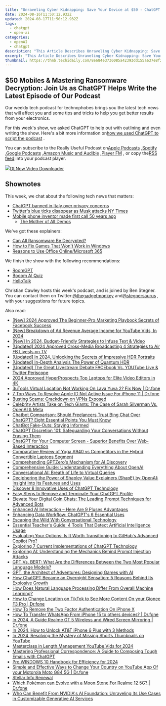 ```yaml
---
title: "Unraveling Cyber Kidnapping: Save Your Device at $50 - ChatGPT Joins Forces with Us on the Airwaves!"
date: 2024-08-16T11:50:12.932Z
updated: 2024-08-17T11:50:12.932Z
tags:
  - chatgpt
  - open-ai
categories:
  - openAI
  - chatgpt
description: "This Article Describes Unraveling Cyber Kidnapping: Save Your Device at $50 - ChatGPT Joins Forces with Us on the Airwaves!"
excerpt: "This Article Describes Unraveling Cyber Kidnapping: Save Your Device at $50 - ChatGPT Joins Forces with Us on the Airwaves!"
thumbnail: https://thmb.techidaily.com/8e684e3736085a42393dd155a637e8f217c26c390b45353b04f9ee1e79b6412e.jpg
---
```


## $50 Mobiles & Mastering Ransomware Decryption: Join Us as ChatGPT Helps Write the Latest Episode of Our Podcast

 Our weekly tech podcast for technophobes brings you the latest tech news that will affect you and some tips and tricks to help you get better results from your electronics.

 For this week's show, we asked ChatGPT to help out with outlining and even writing the show. Here's a bit more information on[how we used ChatGPT to script the podcast](https://www.makeuseof.com/i-used-chatgpt-to-script-a-podcast-heres-what-happened/) .

 You can subscribe to the Really Useful Podcast on[Apple Podcasts](https://podcasts.apple.com/gb/podcast/the-really-useful-podcast/id1437847131?mt=2) ,[Spotify](https://open.spotify.com/show/283gDxLd6OTNEpRq6tN7ha) ,[Google Podcasts](https://www.google.com/podcasts?feed=aHR0cHM6Ly9hbmNob3IuZm0vcy8zMWJlNDcwL3BvZGNhc3QvcnNz) ,[Amazon Music and Audible](https://music.amazon.co.uk/podcasts/20ab73d4-5da2-46c7-a17f-dc6eb39bdb48/The-Really-Useful-Podcast) ,[Player FM](https://player.fm/series/the-really-useful-podcast-2491856) , or copy the[RSS feed](https://feeds.transistor.fm/the-really-useful-podcast) into your podcast player.

<!-- affiliate ads begin -->
<a href="https://secure.2checkout.com/order/checkout.php?PRODS=4712430&QTY=1&AFFILIATE=108875&CART=1"><img src="https://secure.avangate.com/images/merchant/c404a5adbf90e09631678b13b05d9d7a/products/dlnow_256.png" border="0">DLNow Video Downloader</a>
<!-- affiliate ads end -->
## Shownotes

This week, we chat about the following tech news that matters:

* [ChatGPT banned in Italy over privacy concerns](https://www.bbc.co.uk/news/technology-65139406)
* [Twitter's blue ticks disappear as Musk attacks NY Times](https://www.bbc.co.uk/news/technology-65156216)
* [Mobile phone inventor made first call 50 years ago](https://www.bbc.co.uk/news/technology-65112048)  
  * [The Mother of All Demos](https://www.youtube.com/watch?v=B6rKUf9DWRI)

We've got these explainers:

* [Can All Ransomware Be Decrypted?](https://www.makeuseof.com/can-all-ransomware-be-decrypted/)
* [How to Fix Games That Won't Work in Windows](https://www.makeuseof.com/fix-games-not-working-windows/)
* [Reasons to Use Office Online/Microsoft 365](https://www.makeuseof.com/tag/dont-pay-word-5-reasons-use-office-online/)

We finish the show with the following recommendations:

* [RoomGPT](http://https://www.roomgpt.io/)
* [Booom AI Quiz](https://booom.ai/)
* [HelloTalk](https://www.hellotalk.com/?lang=en)

 Christian Cawley hosts this week's podcast, and is joined by Ben Stegner. You can contact them on Twitter:[@thegadgetmonkey](https://twitter.com/thegadgetmonkey) and[@stegnersaurus](https://twitter.com/stegnersaurus) , with your suggestions for future topics.


<ins class="adsbygoogle"
     style="display:block"
     data-ad-format="autorelaxed"
     data-ad-client="ca-pub-7571918770474297"
     data-ad-slot="1223367746"></ins>



<ins class="adsbygoogle"
     style="display:block"
     data-ad-client="ca-pub-7571918770474297"
     data-ad-slot="8358498916"
     data-ad-format="auto"
     data-full-width-responsive="true"></ins>

<span class="atpl-alsoreadstyle">Also read:</span>
<div><ul>
<li><a href="https://facebook-video-content.techidaily.com/new-2024-approved-the-beginner-pro-marketing-playbook-secrets-of-facebook-success/"><u>[New] 2024 Approved  The Beginner-Pro Marketing Playbook  Secrets of Facebook Success</u></a></li>
<li><a href="https://eaxpv-info.techidaily.com/new-breakdown-of-ad-revenue-average-income-for-youtube-vids-in-2024/"><u>[New] Breakdown of Ad Revenue  Average Income for YouTube Vids, In 2024</u></a></li>
<li><a href="https://facebook-video-footage.techidaily.com/new-in-2024-budget-friendly-strategies-to-infuse-text-and-video/"><u>[New] In 2024, Budget-Friendly Strategies to Infuse Text & Video</u></a></li>
<li><a href="https://facebook-video-content.techidaily.com/updated-2024-approved-cross-media-broadcasting-4-strategies-to-air-fb-livests-on-tv/"><u>[Updated] 2024 Approved  Cross-Media Broadcasting  4 Strategies to Air FB Livests on TV</u></a></li>
<li><a href="https://vp-tips.techidaily.com/updated-in-2024-unlocking-the-secrets-of-impressive-hdr-portraits/"><u>[Updated] In 2024, Unlocking the Secrets of Impressive HDR Portraits</u></a></li>
<li><a href="https://some-knowledge.techidaily.com/updated-in-depth-analysis-the-power-of-quantum-hdr/"><u>[Updated] In-Depth Analysis  The Power of Quantum HDR</u></a></li>
<li><a href="https://eaxpv-info.techidaily.com/updated-the-great-livestream-debate-facebook-vs-youtube-live-and-twitter-periscope/"><u>[Updated] The Great Livestream Debate  FACEbook Vs. YOUTube Live & Twitter Periscope</u></a></li>
<li><a href="https://fox-links.techidaily.com/2024-approved-hyperprospects-top-laptops-for-elite-video-editors-in-4k/"><u>2024 Approved  HyperProspects  Top Laptops for Elite Video Editors in 4K</u></a></li>
<li><a href="https://location-fake.techidaily.com/3utools-virtual-location-not-working-on-lava-yuva-2-fix-now-drfone-by-drfone-virtual-android/"><u>3uTools Virtual Location Not Working On Lava Yuva 2? Fix Now | Dr.fone</u></a></li>
<li><a href="https://iphone-unlock.techidaily.com/7-top-ways-to-resolve-apple-id-not-active-issue-for-iphone-11-drfone-by-drfone-ios/"><u>7 Top Ways To Resolve Apple ID Not Active Issue For iPhone 11 | Dr.fone</u></a></li>
<li><a href="https://tech-haven.techidaily.com/busting-scams-crackdown-on-vpns-exposed/"><u>Busting Scams: Crackdown on VPNs Exposed</u></a></li>
<li><a href="https://tech-haven.techidaily.com/celebrity-artists-take-on-tech-giants-the-case-of-sarah-silverman-vs-openai-and-meta/"><u>Celebrity Artists Take on Tech Giants: The Case of Sarah Silverman Vs. OpenAI & Meta</u></a></li>
<li><a href="https://tech-haven.techidaily.com/chatbot-comparison-should-freelancers-trust-bing-chat-over-chatgpt-eight-essential-points-you-must-know/"><u>Chatbot Comparison: Should Freelancers Trust Bing Chat Over ChatGPT? Eight Essential Points You Must Know</u></a></li>
<li><a href="https://tech-haven.techidaily.com/chatbot-fake-outs-staying-informed/"><u>ChatBot Fake-Outs: Staying Informed</u></a></li>
<li><a href="https://tech-haven.techidaily.com/chatgpt-discretion-101-safeguarding-your-conversations-without-erasing-them/"><u>ChatGPT Discretion 101: Safeguarding Your Conversations Without Erasing Them</u></a></li>
<li><a href="https://tech-haven.techidaily.com/chatgpt-for-your-computer-screen-superior-benefits-over-web-based-interaction/"><u>ChatGPT for Your Computer Screen - Superior Benefits Over Web-Based Interaction</u></a></li>
<li><a href="https://buynow-info.techidaily.com/comparative-review-of-yoga-a940-vs-competitors-in-the-hybrid-convertible-laptops-segment/"><u>Comparative Review of Yoga A940 vs Competitors in the Hybrid Convertible Laptops Segment</u></a></li>
<li><a href="https://tech-haven.techidaily.com/comprehending-gptzeros-mechanism-for-ai-discovery/"><u>Comprehending GPTZero's Mechanism for AI Discovery</u></a></li>
<li><a href="https://tech-haven.techidaily.com/comprehensive-guide-understanding-everything-about-openai/"><u>Comprehensive Guide: Understanding Everything About OpenAI</u></a></li>
<li><a href="https://tech-haven.techidaily.com/conversational-ai-breath-of-life-to-virtual-queries/"><u>Conversational AI: Breath of Life to Virtual Queries</u></a></li>
<li><a href="https://tech-haven.techidaily.com/deciphering-the-power-of-shapley-value-explainers-shape-by-openai-insight-into-its-features-and-uses/"><u>Deciphering the Power of Shapley Value Explainers (ShapE) by OpenAI: Insight Into Its Features and Uses</u></a></li>
<li><a href="https://tech-haven.techidaily.com/discover-8-innovative-uses-of-chatgpt-technology/"><u>Discover 8 Innovative Uses of ChatGPT Technology</u></a></li>
<li><a href="https://tech-haven.techidaily.com/easy-steps-to-remove-and-terminate-your-chatgpt-profile/"><u>Easy Steps to Remove and Terminate Your ChatGPT Profile</u></a></li>
<li><a href="https://tech-haven.techidaily.com/elevate-your-digital-coin-chats-the-leading-prompt-techniques-for-advanced-bots/"><u>Elevate Your Digital Coin Chats: The Leading Prompt Techniques for Advanced Bots</u></a></li>
<li><a href="https://tech-haven.techidaily.com/enhanced-ai-interaction-here-are-9-pluses-advantages/"><u>Enhanced AI Interaction – Here Are 9 Pluses Advantages</u></a></li>
<li><a href="https://tech-haven.techidaily.com/enhancing-data-workflow-chatgpts-6-essential-uses/"><u>Enhancing Data Workflow: ChatGPT's 6 Essential Uses</u></a></li>
<li><a href="https://tech-haven.techidaily.com/escaping-the-wild-with-conversational-technology/"><u>Escaping the Wild With Conversational Technology</u></a></li>
<li><a href="https://tech-haven.techidaily.com/essential-teachers-guide-4-tools-that-detect-artificial-intelligence-usage/"><u>Essential Teacher's Guide: 4 Tools That Detect Artificial Intelligence Usage</u></a></li>
<li><a href="https://tech-haven.techidaily.com/evaluating-your-options-is-it-worth-transitioning-to-githubs-advanced-copilot-pro/"><u>Evaluating Your Options: Is It Worth Transitioning to GitHub's Advanced Copilot Pro?</u></a></li>
<li><a href="https://tech-haven.techidaily.com/exploring-7-current-implementations-of-chatgpt-technology/"><u>Exploring 7 Current Implementations of ChatGPT Technology</u></a></li>
<li><a href="https://tech-haven.techidaily.com/exploring-ai-understanding-the-mechanics-behind-prompt-injection-attacks/"><u>Exploring AI: Understanding the Mechanics Behind Prompt Injection Attacks</u></a></li>
<li><a href="https://tech-haven.techidaily.com/gpt-vs-bert-what-are-the-differences-between-the-two-most-popular-language-models/"><u>GPT Vs. BERT: What Are the Differences Between the Two Most Popular Language Models?</u></a></li>
<li><a href="https://tech-haven.techidaily.com/gpt-the-architect-of-adventures-designing-games-with-ai/"><u>GPT, the Architect of Adventures: Designing Games with AI</u></a></li>
<li><a href="https://tech-haven.techidaily.com/how-chatgpt-became-an-overnight-sensation-5-reasons-behind-its-explosive-growth/"><u>How ChatGPT Became an Overnight Sensation: 5 Reasons Behind Its Explosive Growth</u></a></li>
<li><a href="https://tech-haven.techidaily.com/how-does-natural-language-processing-differ-from-overall-machine-learning/"><u>How Does Natural Language Processing Differ From Overall Machine Learning?</u></a></li>
<li><a href="https://location-social.techidaily.com/how-to-change-location-on-tiktok-to-see-more-content-on-your-gionee-f3-pro-drfone-by-drfone-virtual-android/"><u>How to Change Location on TikTok to See More Content On your Gionee F3 Pro | Dr.fone</u></a></li>
<li><a href="https://apple-account.techidaily.com/how-to-remove-the-two-factor-authentication-on-iphone-x-by-drfone-ios/"><u>How To Remove the Two Factor Authentication On iPhone X</u></a></li>
<li><a href="https://review-topics.techidaily.com/how-to-transfer-whatsapp-from-iphone-15-to-others-devices-drfone-by-drfone-transfer-whatsapp-from-ios-transfer-whatsapp-from-ios/"><u>How To Transfer WhatsApp From iPhone 15 to others devices? | Dr.fone</u></a></li>
<li><a href="https://screen-mirror.techidaily.com/in-2024-a-guide-realme-gt-5-wireless-and-wired-screen-mirroring-drfone-by-drfone-android/"><u>In 2024, A Guide Realme GT 5 Wireless and Wired Screen Mirroring | Dr.fone</u></a></li>
<li><a href="https://sim-unlock.techidaily.com/in-2024-how-to-unlock-atandt-iphone-6-plus-with-3-methods-by-drfone-ios/"><u>In 2024, How to Unlock AT&T iPhone 6 Plus with 3 Methods</u></a></li>
<li><a href="https://youtube-help.techidaily.com/in-2024-resolving-the-mystery-of-missing-shorts-thumbnails-on-youtube/"><u>In 2024, Resolving the Mystery of Missing Shorts Thumbnails on YouTube</u></a></li>
<li><a href="https://youtube-stream.techidaily.com/masterclass-in-length-management-youtube-vids-for-2024/"><u>Masterclass in Length Management  YouTube Vids for 2024</u></a></li>
<li><a href="https://tech-haven.techidaily.com/mastering-professional-correspondence-a-guide-to-composing-tough-emails-with-chatgpt/"><u>Mastering Professional Correspondence: A Guide to Composing Tough Emails with ChatGPT</u></a></li>
<li><a href="https://fox-info.techidaily.com/pro-windows-10-handbook-for-efficiency-for-2024/"><u>Pro WINDOWS 10 Handbook for Efficiency for 2024</u></a></li>
<li><a href="https://location-social.techidaily.com/simple-and-effective-ways-to-change-your-country-on-youtube-app-of-your-motorola-moto-g84-5g-drfone-by-drfone-virtual-android/"><u>Simple and Effective Ways to Change Your Country on YouTube App Of your Motorola Moto G84 5G | Dr.fone</u></a></li>
<li><a href="https://data-recovery.techidaily.com/stellar-info-renewal/"><u>Stellar Info Renewal</u></a></li>
<li><a href="https://pokemon-go-android.techidaily.com/which-pokemon-can-evolve-with-a-moon-stone-for-realme-12-5g-drfone-by-drfone-virtual-android/"><u>Which Pokémon can Evolve with a Moon Stone For Realme 12 5G? | Dr.fone</u></a></li>
<li><a href="https://tech-haven.techidaily.com/who-can-benefit-from-nvidias-ai-foundation-unraveling-its-use-cases-in-customizable-generative-ai-services/"><u>Who Can Benefit From NVIDIA's AI Foundation: Unraveling Its Use Cases in Customizable Generative AI Services</u></a></li>
</ul></div>
